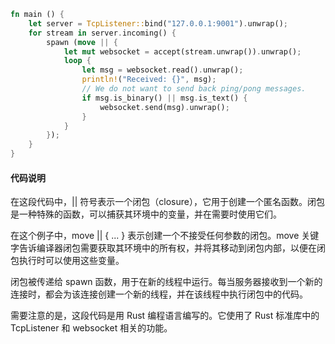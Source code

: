 
```rust
fn main () {
    let server = TcpListener::bind("127.0.0.1:9001").unwrap();
    for stream in server.incoming() {
        spawn (move || {
            let mut websocket = accept(stream.unwrap()).unwrap();
            loop {
                let msg = websocket.read().unwrap();
                println!("Received: {}", msg);
                // We do not want to send back ping/pong messages.
                if msg.is_binary() || msg.is_text() {
                    websocket.send(msg).unwrap();
                }
            }
        });
    }
}
```

#### 代码说明

在这段代码中，|| 符号表示一个闭包（closure），它用于创建一个匿名函数。闭包是一种特殊的函数，可以捕获其环境中的变量，并在需要时使用它们。

在这个例子中，move || { ... } 表示创建一个不接受任何参数的闭包。move 关键字告诉编译器闭包需要获取其环境中的所有权，并将其移动到闭包内部，以便在闭包执行时可以使用这些变量。

闭包被传递给 spawn 函数，用于在新的线程中运行。每当服务器接收到一个新的连接时，都会为该连接创建一个新的线程，并在该线程中执行闭包中的代码。

需要注意的是，这段代码是用 Rust 编程语言编写的。它使用了 Rust 标准库中的 TcpListener 和 websocket 相关的功能。